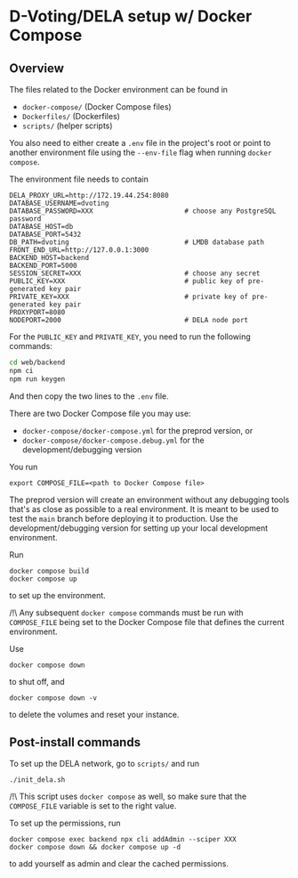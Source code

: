 # D-Voting/DELA setup w/ Docker Compose

## Overview

The files related to the Docker environment can be found in

* `docker-compose/` (Docker Compose files)
* `Dockerfiles/` (Dockerfiles)
* `scripts/` (helper scripts)

You also need to either create a `.env` file in the project's root
or point to another environment file using the `--env-file` flag
when running `docker compose`.

The environment file needs to contain

```
DELA_PROXY_URL=http://172.19.44.254:8080
DATABASE_USERNAME=dvoting
DATABASE_PASSWORD=XXX                       # choose any PostgreSQL password
DATABASE_HOST=db
DATABASE_PORT=5432
DB_PATH=dvoting                             # LMDB database path
FRONT_END_URL=http://127.0.0.1:3000
BACKEND_HOST=backend
BACKEND_PORT=5000
SESSION_SECRET=XXX                          # choose any secret
PUBLIC_KEY=XXX                              # public key of pre-generated key pair
PRIVATE_KEY=XXX                             # private key of pre-generated key pair
PROXYPORT=8080
NODEPORT=2000                               # DELA node port
```

For the `PUBLIC_KEY` and `PRIVATE_KEY`, you need to run the following commands:

```bash
cd web/backend
npm ci
npm run keygen
```

And then copy the two lines to the `.env` file.

There are two Docker Compose file you may use:

* `docker-compose/docker-compose.yml` for the preprod version, or
* `docker-compose/docker-compose.debug.yml` for the development/debugging version

You run

```
export COMPOSE_FILE=<path to Docker Compose file>
```

The preprod version will create an environment without any debugging tools that's as close as possible to a real environment.
It is meant to be used to test the `main` branch before deploying it to production. Use the development/debugging version
for setting up your local development environment.

Run

```
docker compose build
docker compose up
```

to set up the environment.

/!\ Any subsequent `docker compose` commands must be run with `COMPOSE_FILE` being
set to the Docker Compose file that defines the current environment.

Use

```
docker compose down
```

to shut off, and

```
docker compose down -v
```

to delete the volumes and reset your instance.

## Post-install commands

To set up the DELA network, go to `scripts/` and run

```
./init_dela.sh
```

/!\ This script uses `docker compose` as well, so make sure that the `COMPOSE_FILE` variable is
set to the right value.

To set up the permissions, run

```
docker compose exec backend npx cli addAdmin --sciper XXX
docker compose down && docker compose up -d
```

to add yourself as admin and clear the cached permissions.
